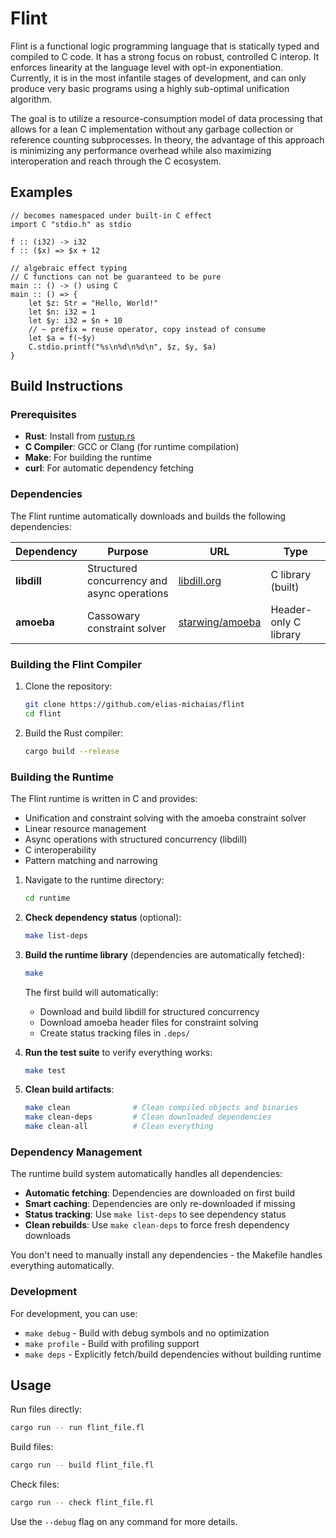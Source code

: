 # Flint

Flint is a functional logic programming language that is statically typed and compiled to C code. It has a strong focus on robust, controlled C interop.
It enforces linearity at the language level with opt-in exponentiation.
Currently, it is in the most infantile stages of development, and can only produce very basic programs using a highly sub-optimal unification algorithm.

The goal is to utilize a resource-consumption model of data processing that allows for a lean C implementation without any garbage collection or reference counting subprocesses. In theory, the advantage of this approach is minimizing any performance overhead while also maximizing interoperation and reach through the C ecosystem.

## Examples

```
// becomes namespaced under built-in C effect
import C "stdio.h" as stdio

f :: (i32) -> i32
f :: ($x) => $x + 12

// algebraic effect typing
// C functions can not be guaranteed to be pure
main :: () -> () using C
main :: () => {
    let $z: Str = "Hello, World!"
    let $n: i32 = 1
    let $y: i32 = $n + 10
    // ~ prefix = reuse operator, copy instead of consume
    let $a = f(~$y)
    C.stdio.printf("%s\n%d\n%d\n", $z, $y, $a)
}
```

## Build Instructions

### Prerequisites

- **Rust**: Install from [rustup.rs](https://rustup.rs/)
- **C Compiler**: GCC or Clang (for runtime compilation)
- **Make**: For building the runtime
- **curl**: For automatic dependency fetching

### Dependencies

The Flint runtime automatically downloads and builds the following dependencies:

| Dependency | Purpose | URL | Type |
|------------|---------|-----|------|
| **libdill** | Structured concurrency and async operations | [libdill.org](http://libdill.org/libdill-2.14.tar.gz) | C library (built) |
| **amoeba** | Cassowary constraint solver | [starwing/amoeba](https://github.com/starwing/amoeba) | Header-only C library |

### Building the Flint Compiler

1. Clone the repository:
   ```bash
   git clone https://github.com/elias-michaias/flint
   cd flint
   ```

2. Build the Rust compiler:
   ```bash
   cargo build --release
   ```

### Building the Runtime

The Flint runtime is written in C and provides:
- Unification and constraint solving with the amoeba constraint solver
- Linear resource management  
- Async operations with structured concurrency (libdill)
- C interoperability
- Pattern matching and narrowing

1. Navigate to the runtime directory:
   ```bash
   cd runtime
   ```

2. **Check dependency status** (optional):
   ```bash
   make list-deps
   ```

3. **Build the runtime library** (dependencies are automatically fetched):
   ```bash
   make
   ```
   
   The first build will automatically:
   - Download and build libdill for structured concurrency
   - Download amoeba header files for constraint solving
   - Create status tracking files in `.deps/`

4. **Run the test suite** to verify everything works:
   ```bash
   make test
   ```

5. **Clean build artifacts**:
   ```bash
   make clean              # Clean compiled objects and binaries
   make clean-deps         # Clean downloaded dependencies  
   make clean-all          # Clean everything
   ```

### Dependency Management

The runtime build system automatically handles all dependencies:

- **Automatic fetching**: Dependencies are downloaded on first build
- **Smart caching**: Dependencies are only re-downloaded if missing
- **Status tracking**: Use `make list-deps` to see dependency status
- **Clean rebuilds**: Use `make clean-deps` to force fresh dependency downloads

You don't need to manually install any dependencies - the Makefile handles everything automatically.

### Development

For development, you can use:
- `make debug` - Build with debug symbols and no optimization
- `make profile` - Build with profiling support
- `make deps` - Explicitly fetch/build dependencies without building runtime

## Usage
Run files directly:
```bash
cargo run -- run flint_file.fl
```
Build files:
```bash
cargo run -- build flint_file.fl
```
Check files:
```bash
cargo run -- check flint_file.fl
```
Use the `--debug` flag on any command for more details.